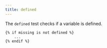 ```yaml
---
title: defined
---
```


The `defined` test checks if a variable is defined.
```twig
{% if missing is not defined %}
	...
{% endif %}
```